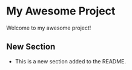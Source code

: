 # My Awesome Project

Welcome to my awesome project!

## New Section
- This is a new section added to the README.
